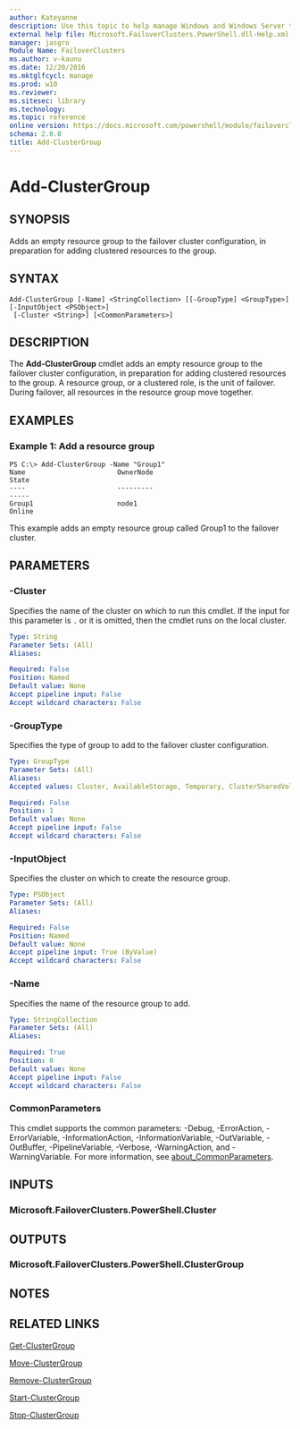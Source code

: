 ```yaml
---
author: Kateyanne
description: Use this topic to help manage Windows and Windows Server technologies with Windows PowerShell.
external help file: Microsoft.FailoverClusters.PowerShell.dll-Help.xml
manager: jasgro
Module Name: FailoverClusters
ms.author: v-kaunu
ms.date: 12/20/2016
ms.mktglfcycl: manage
ms.prod: w10
ms.reviewer: 
ms.sitesec: library
ms.technology: 
ms.topic: reference
online version: https://docs.microsoft.com/powershell/module/failoverclusters/add-clustergroup?view=windowsserver2019-ps&wt.mc_id=ps-gethelp
schema: 2.0.0
title: Add-ClusterGroup
---
```


# Add-ClusterGroup

## SYNOPSIS
Adds an empty resource group to the failover cluster configuration, in preparation for adding clustered resources to the group.

## SYNTAX

```
Add-ClusterGroup [-Name] <StringCollection> [[-GroupType] <GroupType>] [-InputObject <PSObject>]
 [-Cluster <String>] [<CommonParameters>]
```

## DESCRIPTION
The **Add-ClusterGroup** cmdlet adds an empty resource group to the failover cluster configuration, in preparation for adding clustered resources to the group.
A resource group, or a clustered role, is the unit of failover.
During failover, all resources in the resource group move together.

## EXAMPLES

### Example 1: Add a resource group
```
PS C:\> Add-ClusterGroup -Name "Group1"
Name                       OwnerNode                                      State 
----                       ---------                                      ----- 
Group1                     node1                                         Online
```

This example adds an empty resource group called Group1 to the failover cluster.

## PARAMETERS

### -Cluster
Specifies the name of the cluster on which to run this cmdlet.
If the input for this parameter is `.` or it is omitted, then the cmdlet runs on the local cluster.

```yaml
Type: String
Parameter Sets: (All)
Aliases: 

Required: False
Position: Named
Default value: None
Accept pipeline input: False
Accept wildcard characters: False
```

### -GroupType
Specifies the type of group to add to the failover cluster configuration.

```yaml
Type: GroupType
Parameter Sets: (All)
Aliases: 
Accepted values: Cluster, AvailableStorage, Temporary, ClusterSharedVolume, ClusterStoragePool, FileServer, DhcpServer, Dtc, Msmq, Wins, StandAloneDfs, GenericApplication, GenericService, GenericScript, IScsiNameService, VirtualMachine, TsSessionBroker, IScsiTarget, ScaleoutFileServer, VMReplicaBroker, TaskScheduler, Unknown

Required: False
Position: 1
Default value: None
Accept pipeline input: False
Accept wildcard characters: False
```

### -InputObject
Specifies the cluster on which to create the resource group.

```yaml
Type: PSObject
Parameter Sets: (All)
Aliases: 

Required: False
Position: Named
Default value: None
Accept pipeline input: True (ByValue)
Accept wildcard characters: False
```

### -Name
Specifies the name of the resource group to add.

```yaml
Type: StringCollection
Parameter Sets: (All)
Aliases: 

Required: True
Position: 0
Default value: None
Accept pipeline input: False
Accept wildcard characters: False
```

### CommonParameters
This cmdlet supports the common parameters: -Debug, -ErrorAction, -ErrorVariable, -InformationAction, -InformationVariable, -OutVariable, -OutBuffer, -PipelineVariable, -Verbose, -WarningAction, and -WarningVariable. For more information, see [about_CommonParameters](https://go.microsoft.com/fwlink/?LinkID=113216).

## INPUTS

### Microsoft.FailoverClusters.PowerShell.Cluster

## OUTPUTS

### Microsoft.FailoverClusters.PowerShell.ClusterGroup

## NOTES

## RELATED LINKS

[Get-ClusterGroup](./Get-ClusterGroup.md)

[Move-ClusterGroup](./Move-ClusterGroup.md)

[Remove-ClusterGroup](./Remove-ClusterGroup.md)

[Start-ClusterGroup](./Start-ClusterGroup.md)

[Stop-ClusterGroup](./Stop-ClusterGroup.md)


